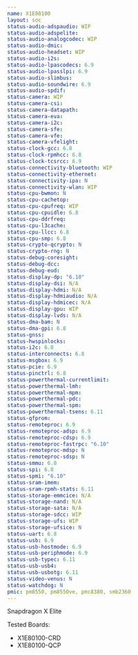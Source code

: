 ```yaml
---
name: X1E80100
layout: soc
status-audio-adspaudio: WIP
status-audio-adspelite:
status-audio-analogcodec: WIP
status-audio-dmic:
status-audio-headset: WIP
status-audio-i2s:
status-audio-lpascodecs: 6.9
status-audio-lpasslpi: 6.9
status-audio-slimbus:
status-audio-soundwire: 6.9
status-audio-spdif:
status-camera: WIP
status-camera-csi:
status-camera-datapath:
status-camera-eva:
status-camera-i2c:
status-camera-sfe:
status-camera-vfe:
status-camera-vfelight:
status-clock-gcc: 6.8
status-clock-rpmhcc: 6.8
status-clock-tcsrcc: 6.9
status-connectivity-bluetooth: WIP
status-connectivity-ethernet:
status-connectivity-ipa: N
status-connectivity-wlan: WIP
status-cpu-bwmon: N
status-cpu-cachetop:
status-cpu-cpufreq: WIP
status-cpu-cpuidle: 6.8
status-cpu-ddrfreq:
status-cpu-l3cache:
status-cpu-llcc: 6.8
status-cpu-smp: 6.8
status-crypto-qcrypto: N
status-crypto-rng: N
status-debug-coresight:
status-debug-dcc:
status-debug-eud:
status-display-dp: "6.10"
status-display-dsi: N/A
status-display-hdmi: N/A
status-display-hdmiaudio: N/A
status-display-hdmicec: N/A
status-display-gpu: WIP
status-display-lvds: N/A
status-dma-bam: N
status-dma-gpi: 6.8
status-gnss:
status-hwspinlocks:
status-i2c: 6.8
status-interconnects: 6.8
status-msgbox: 6.9
status-pcie: 6.9
status-pinctrl: 6.8
status-powerthermal-currentlimit:
status-powerthermal-lmh:
status-powerthermal-mpm:
status-powerthermal-pdc:
status-powerthermal-spm:
status-powerthermal-tsens: 6.11
status-qfprom:
status-remoteproc: 6.9
status-remoteproc-adsp: 6.9
status-remoteproc-cdsp: 6.9
status-remoteproc-fastrpc: "6.10"
status-remoteproc-mdsp: N
status-remoteproc-sdsp: N
status-smmu: 6.8
status-spi: 6.8
status-spmi: "6.10"
status-sram-imem:
status-sram-rpmh-stats: 6.11
status-storage-emmcice: N/A
status-storage-nand: N/A
status-storage-sata: N/A
status-storage-sdcc: WIP
status-storage-ufs: WIP
status-storage-ufsice: N
status-uart: 6.8
status-usb: 6.9
status-usb-hostmode: 6.9
status-usb-periphmode: 6.9
status-usb-typec: 6.11
status-usb-usb4:
status-usb-usbotg: 6.11
status-video-venus: N
status-watchdog: N
pmic: pm8550, pm8550ve, pmc8380, smb2360
---
```

Snapdragon X Elite

Tested Boards:
- X1E80100-CRD
- X1E80100-QCP
